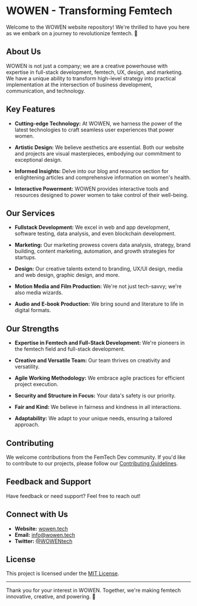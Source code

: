 # WOWEN - Transforming Femtech

Welcome to the WOWEN website repository! We're thrilled to have you here as we embark on a journey to revolutionize femtech. 🚀

## About Us

WOWEN is not just a company; we are a creative powerhouse with expertise in full-stack development, femtech, UX, design, and marketing. We have a unique ability to transform high-level strategy into practical implementation at the intersection of business development, communication, and technology.

## Key Features

- **Cutting-edge Technology:** At WOWEN, we harness the power of the latest technologies to craft seamless user experiences that power women.

- **Artistic Design:** We believe aesthetics are essential. Both our website and projects are visual masterpieces, embodying our commitment to exceptional design.

- **Informed Insights:** Delve into our blog and resource section for enlightening articles and comprehensive information on women's health.

- **Interactive Powerment:** WOWEN provides interactive tools and resources designed to power women to take control of their well-being.

## Our Services

- **Fullstack Development:** We excel in web and app development, software testing, data analysis, and even blockchain development.

- **Marketing:** Our marketing prowess covers data analysis, strategy, brand building, content marketing, automation, and growth strategies for startups.

- **Design:** Our creative talents extend to branding, UX/UI design, media and web design, graphic design, and more.

- **Motion Media and Film Production:** We're not just tech-savvy; we're also media wizards.

- **Audio and E-book Production:** We bring sound and literature to life in digital formats.

## Our Strengths

- **Expertise in Femtech and Full-Stack Development:** We're pioneers in the femtech field and full-stack development.

- **Creative and Versatile Team:** Our team thrives on creativity and versatility.

- **Agile Working Methodology:** We embrace agile practices for efficient project execution.

- **Security and Structure in Focus:** Your data's safety is our priority.

- **Fair and Kind:** We believe in fairness and kindness in all interactions.

- **Adaptability:** We adapt to your unique needs, ensuring a tailored approach.

## Contributing

We welcome contributions from the FemTech Dev community. If you'd like to contribute to our projects, please follow our [Contributing Guidelines](CONTRIBUTING.md).

## Feedback and Support

Have feedback or need support? Feel free to reach out!

## Connect with Us

- **Website:** [wowen.tech](https://wowen.tech)
- **Email:** info@wowen.tech
- **Twitter:** [@WOWENtech](https://twitter.com/WOWENtech)

## License

This project is licensed under the [MIT License](LICENSE).

---

Thank you for your interest in WOWEN. Together, we're making femtech innovative, creative, and powering. 💪
